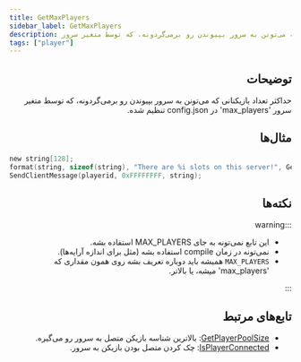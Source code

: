 ```yaml
---
title: GetMaxPlayers
sidebar_label: GetMaxPlayers
description: حداکثر تعداد بازیکنانی که می‌تونن به سرور بپیوندن رو برمی‌گردونه، که توسط متغیر سرور 'maxplayers' تنظیم شده.
tags: ["player"]
---
```


<div dir="rtl" style={{ textAlign: "right" }}>

## توضیحات

حداکثر تعداد بازیکنانی که می‌تونن به سرور بپیوندن رو برمی‌گردونه، که توسط متغیر سرور 'max_players' در config.json تنظیم شده.

## مثال‌ها

</div>

```c
new string[128];
format(string, sizeof(string), "There are %i slots on this server!", GetMaxPlayers());
SendClientMessage(playerid, 0xFFFFFFFF, string);
```

<div dir="rtl" style={{ textAlign: "right" }}>

## نکته‌ها

:::warning

- این تابع نمی‌تونه به جای MAX_PLAYERS استفاده بشه.
- نمی‌تونه در زمان compile استفاده بشه (مثل برای اندازه آرایه‌ها).
- `MAX_PLAYERS` همیشه باید دوباره تعریف بشه روی همون مقداری که 'max_players' میشه، یا بالاتر.

:::

## تابع‌های مرتبط

- [GetPlayerPoolSize](GetPlayerPoolSize): بالاترین شناسه بازیکن متصل به سرور رو می‌گیره.
- [IsPlayerConnected](IsPlayerConnected): چک کردن متصل بودن بازیکن به سرور.

</div>